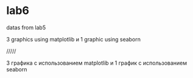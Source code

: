 # lab6

datas from lab5

3 graphics using matplotlib и 1 graphic using seaborn 

///// 

3 графика с использованием matplotlib и 1 график с использованием seaborn
